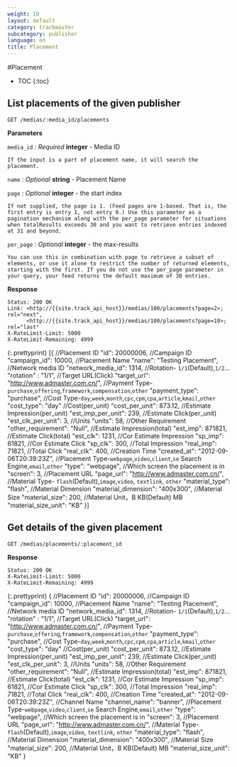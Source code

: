 ```yaml
---
weight: 10
layout: default
category: trackmaster
subcategory: publisher
language: en
title: Placement
---
```


#Placement

* TOC
{:toc}

## List placements of the given publisher

    GET /medias/:media_id/placements

**Parameters**

`media_id`
: _Required_ **integer** - Media ID   

	If the input is a part of placement name, it will search the placement.

`name`
: _Optional_ **string** - Placement Name


`page`
: _Optional_ **integer** - the start index  
  
	If not supplied, the page is 1. (Feed pages are 1-based. That is, the first entry is entry 1, not entry 0.) Use this parameter as a pagination mechanism along with the per_page parameter for situations when totalResults exceeds 30 and you want to retrieve entries indexed at 31 and beyond.

`per_page`
: _Optional_ **integer** - the max-results     

	You can use this in combination with page to retrieve a subset of elements, or use it alone to restrict the number of returned elements, starting with the first. If you do not use the per_page parameter in your query, your feed returns the default maximum of 30 entries.

**Response**

    Status: 200 OK
    Link: <http://{{site.track_api_host}}/medias/100/placements?page=2>; rel="next",
          <http://{{site.track_api_host}}/medias/100/placements?page=10>; rel="last"
    X-RateLimit-Limit: 5000
    X-RateLimit-Remaining: 4999

{:.prettyprint}
      [{
        //Placement ID
        "id": 20000006,
        //Campaign ID
        "campaign_id": 10000,
        //Placement Name
        "name": "Testing Placement",
        //Network media ID
        "network_media_id": 1314, 
        //Rotation- `1/1`(Default),`1/2`...
        "rotation" : "1/1",
        //Target URL(Click)
        "target_url": "http://www.admaster.com.cn/",
        //Payment Type- `purchase`,`offering`,`framework`,`compensation`,`other`
        "payment_type": "purchase",
        //Cost Type-`day`,`week`,`month`,`cpc`,`cpm`,`cpa`,`article`,`kmail`,`other`
        "cost_type": "day"
        //Cost(per_unit)
        "cost_per_unit": 873.12,
        //Estimate Impression(per_unit)
        "est_imp_per_unit": 239,
        //Estimate Click(per_unit)
        "est_clk_per_unit": 3,
        //Units
        "units": 58,
        //Other Requirement
        "other_requirement": "Null",
        //Estimate Impression(total)
        "est_imp": 871821,
        //Estimate Click(total)
        "est_clk": 1231,
        //Cor Estimate Impression
        "sp_imp": 61821,
        //Cor Estimate Click
        "sp_clk": 300,
        //Total Impression
        "real_imp": 71821,
        //Total Click
        "real_clk": 400,
        //Creation Time
        "created_at": "2012-09-06T20:39:23Z",
        //Placement Type-`webpage`,`video`,`client`,`se` Search Engine,`email`,`other`
        "type": "webpage",
        //Which screen the placement is in
        "screen": 3,
        //Placement URL
        "page_url": "http://www.admaster.com.cn/",
        //Material Type- `flash`(Default),`image`,`video`, `textlink`, `other` 
        "material_type": "flash",
        //Material Dimension
        "material_dimension": "400x300",
        //Material Size
        "material_size": 200,
        //Material Unit，B KB(Default) MB
        "material_size_unit": "KB"
      }]


## Get details of the given placement

    GET /medias/placements/:placement_id

**Response**

    Status: 200 OK
    X-RateLimit-Limit: 5000
    X-RateLimit-Remaining: 4999

{:.prettyprint}
	{
        //Placement ID
        "id": 20000006,
        //Campaign ID
        "campaign_id": 10000,
        //Placement Name
        "name": "Testing Placement",
        //Network media ID
        "network_media_id": 1314, 
        //Rotation- `1/1`(Default),`1/2`...
        "rotation" : "1/1",
        //Target URL(Click)
        "target_url": "http://www.admaster.com.cn/",
        //Payment Type- `purchase`,`offering`,`framework`,`compensation`,`other`
        "payment_type": "purchase",
        //Cost Type-`day`,`week`,`month`,`cpc`,`cpm`,`cpa`,`article`,`kmail`,`other`
        "cost_type": "day"
        //Cost(per_unit)
        "cost_per_unit": 873.12,
        //Estimate Impression(per_unit)
        "est_imp_per_unit": 239,
        //Estimate Click(per_unit)
        "est_clk_per_unit": 3,
        //Units
        "units": 58,
        //Other Requirement
        "other_requirement": "Null",
        //Estimate Impression(total)
        "est_imp": 871821,
        //Estimate Click(total)
        "est_clk": 1231,
        //Cor Estimate Impression
        "sp_imp": 61821,
        //Cor Estimate Click
        "sp_clk": 300,
        //Total Impression
        "real_imp": 71821,
        //Total Click
        "real_clk": 400,
        //Creation Time
        "created_at": "2012-09-06T20:39:23Z",
        //Channel Name
        "channel_name": "banner",
        //Placement Type-`webpage`,`video`,`client`,`se` Search Engine,`email`,`other`
        "type": "webpage",
        //Which screen the placement is in
        "screen": 3,
        //Placement URL
        "page_url": "http://www.admaster.com.cn/",
        //Material Type- `flash`(Default),`image`,`video`, `textlink`, `other` 
        "material_type": "flash",
        //Material Dimension
        "material_dimension": "400x300",
        //Material Size
        "material_size": 200,
        //Material Unit，B KB(Default) MB
        "material_size_unit": "KB"
    }

